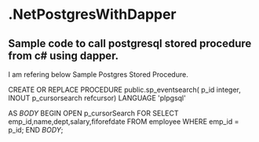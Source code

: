 # .NetPostgresWithDapper

Sample code to call postgresql stored procedure from c# using dapper.
--------------------------------------------------------------------------------------------------------------

I am refering below Sample Postgres Stored Procedure. 

CREATE OR REPLACE PROCEDURE public.sp_eventsearch(
	p_id integer,
	INOUT p_cursorsearch refcursor)
LANGUAGE 'plpgsql'

AS $BODY$
BEGIN
    OPEN p_cursorSearch FOR
    SELECT emp_id,name,dept,salary,fiforefdate FROM employee
    WHERE emp_id = p_id;
END
$BODY$;

